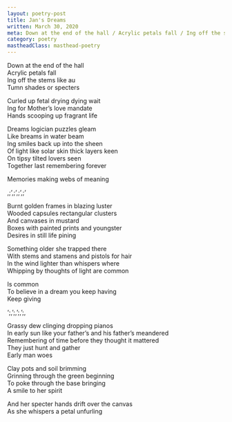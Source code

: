 ```yaml
---
layout: poetry-post
title: Jan's Dreams
written: March 30, 2020
meta: Down at the end of the hall / Acrylic petals fall / Ing off the stems like au / Tumn shades or specters
category: poetry
mastheadClass: masthead-poetry
---
```


Down at the end of the hall <br>
Acrylic petals fall <br>
Ing off the stems like au <br>
Tumn shades or specters

Curled up fetal drying dying wait <br>
Ing for Mother’s love mandate <br>
Hands scooping up fragrant life

Dreams logician puzzles gleam <br>
Like breams in water beam <br>
Ing smiles back up into the sheen <br>
Of light like solar skin thick layers keen <br>
On tipsy tilted lovers seen <br>
Together last remembering forever

Memories making webs of meaning

,;’,;’,;’,;’

Burnt golden frames in blazing luster <br>
Wooded capsules rectangular clusters <br>
And canvases in mustard <br>
Boxes with painted prints and youngster <br>
Desires in still life pining

Something older she trapped there <br>
With stems and stamens and pistols for hair <br>
In the wind lighter than whispers where <br>
Whipping by thoughts of light are common

Is common <br>
To believe in a dream you keep having <br>
Keep giving

‘;,’;,’;,’;,

Grassy dew clinging dropping pianos <br>
In early sun like your father’s and his father’s meandered <br>
Remembering of time before they thought it mattered <br>
They just hunt and gather <br>
Early man woes

Clay pots and soil brimming <br>
Grinning through the green beginning <br>
To poke through the base bringing <br>
A smile to her spirit

And her specter hands drift over the canvas <br>
As she whispers a petal unfurling
